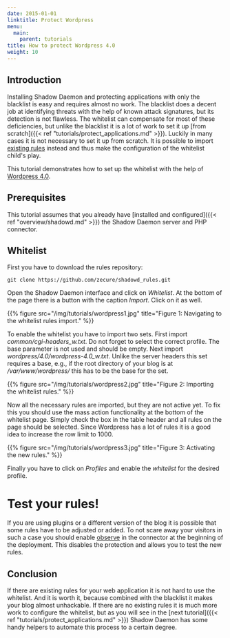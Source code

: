 ```yaml
---
date: 2015-01-01
linktitle: Protect Wordpress
menu:
  main:
    parent: tutorials
title: How to protect Wordpress 4.0
weight: 10
---
```


## Introduction

Installing Shadow Daemon and protecting applications with only the blacklist is easy and requires almost no work.
The blacklist does a decent job at identifying threats with the help of known attack signatures, but its detection is not flawless.
The whitelist can compensate for most of these deficiencies, but unlike the blacklist it is a lot of work to set it up [from scratch]({{< ref "tutorials/protect_applications.md" >}}).
Luckily in many cases it is not necessary to set it up from scratch.
It is possible to import [existing rules](https://github.com/zecure/shadowd_rules) instead and thus make the configuration of the whitelist child's play.

This tutorial demonstrates how to set up the whitelist with the help of [Wordpress 4.0](https://github.com/zecure/shadowd_rules/tree/master/src/wordpress/4.0).

## Prerequisites

This tutorial assumes that you already have [installed and configured]({{< ref "overview/shadowd.md" >}}) the Shadow Daemon server and PHP connector.

## Whitelist

First you have to download the rules repository:

    git clone https://github.com/zecure/shadowd_rules.git

Open the Shadow Daemon interface and click on *Whitelist*.
At the bottom of the page there is a button with the caption *Import*.
Click on it as well.

{{% figure src="/img/tutorials/wordpress1.jpg" title="Figure 1: Navigating to the whitelist rules import." %}}

To enable the whitelist you have to import two sets.
First import *common/cgi-headers_w.txt*.
Do not forget to select the correct profile.
The base parameter is not used and should be empty.
Next import *wordpress/4.0/wordpress-4.0_w.txt*.
Unlike the server headers this set requires a base, e.g., if the root directory of your blog is at */var/www/wordpress/* this has to be the base for the set.

{{% figure src="/img/tutorials/wordpress2.jpg" title="Figure 2: Importing the whitelist rules." %}}

Now all the necessary rules are imported, but they are not active yet.
To fix this you should use the mass action functionality at the bottom of the whitelist page.
Simply check the box in the table header and all rules on the page should be selected.
Since Wordpress has a lot of rules it is a good idea to increase the row limit to 1000.

{{% figure src="/img/tutorials/wordpress3.jpg" title="Figure 3: Activating the new rules." %}}

Finally you have to click on *Profiles* and enable the *whitelist* for the desired profile.

<div class="note info">
<h1>Test your rules!</h1>
<p>If you are using plugins or a different version of the blog it is possible that some rules have to be adjusted or added.
To not scare away your visitors in such a case you should enable <a href="/documentation/connectors#observe">observe</a> in the connector at the beginning of the deployment.
This disables the protection and allows you to test the new rules.</p>
</div>

## Conclusion

If there are existing rules for your web application it is not hard to use the whitelist.
And it is worth it, because combined with the blacklist it makes your blog almost unhackable.
If there are no existing rules it is much more work to configure the whitelist, but as you will see in the [next tutorial]({{< ref "tutorials/protect_applications.md" >}}) Shadow Daemon has some handy helpers to automate this process to a certain degree.

